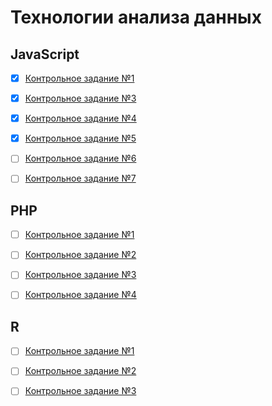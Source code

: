 # Технологии анализа данныx
## JavaScript
- [x] [Контрольное задание №1](https://github.com/philippsemenov/-Data-analysis-technologies/blob/main/js1.md)

- [x] [Контрольное задание №3](https://github.com/philippsemenov/-Data-analysis-technologies/blob/main/js3.md)

- [x] [Контрольное задание №4](https://github.com/philippsemenov/-Data-analysis-technologies/blob/main/js4.md)

- [x] [Контрольное задание №5](https://github.com/philippsemenov/-Data-analysis-technologies/blob/main/js5.md)

- [ ] [Контрольное задание №6](https://github.com/philippsemenov/-Data-analysis-technologies/blob/main/js6.md)

- [ ] [Контрольное задание №7](https://github.com/philippsemenov/-Data-analysis-technologies/blob/main/js7.md)
## PHP
- [ ] [Контрольное задание №1]()

- [ ] [Контрольное задание №2]()

- [ ] [Контрольное задание №3]()

- [ ] [Контрольное задание №4]()
## R
- [ ] [Контрольное задание №1]()

- [ ] [Контрольное задание №2]()

- [ ] [Контрольное задание №3]()

